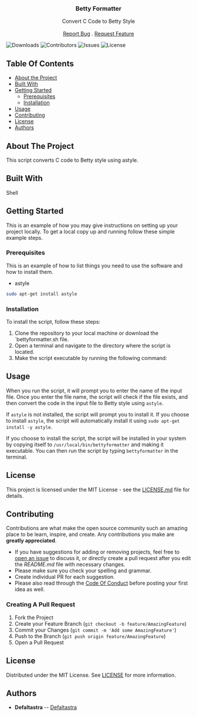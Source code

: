 <br/>
<p align="center">
  <h3 align="center">Betty Formatter</h3>

  <p align="center">
    Convert C Code to Betty Style
    <br/>
    <br/>
    <a href="https://github.com/defaltastra/BettyFormatter/issues">Report Bug</a>
    .
    <a href="https://github.com/defaltastra/BettyFormatter/issues">Request Feature</a>
  </p>
</p>

![Downloads](https://img.shields.io/github/downloads/defaltastra/BettyFormatter/total) ![Contributors](https://img.shields.io/github/contributors/defaltastra/BettyFormatter?color=dark-green) ![Issues](https://img.shields.io/github/issues/defaltastra/BettyFormatter) ![License](https://img.shields.io/github/license/defaltastra/BettyFormatter) 

## Table Of Contents

* [About the Project](#about-the-project)
* [Built With](#built-with)
* [Getting Started](#getting-started)
  * [Prerequisites](#prerequisites)
  * [Installation](#installation)
* [Usage](#usage)
* [Contributing](#contributing)
* [License](#license)
* [Authors](#authors)


## About The Project

This script converts C code to Betty style using astyle.


## Built With

Shell

## Getting Started

This is an example of how you may give instructions on setting up your project locally.
To get a local copy up and running follow these simple example steps.

### Prerequisites

This is an example of how to list things you need to use the software and how to install them.

* astyle

```sh
sudo apt-get install astyle
```

### Installation


To install the script, follow these steps:

1. Clone the repository to your local machine or download the `bettyformatter.sh file.
2. Open a terminal and navigate to the directory where the script is located.
3. Make the script executable by running the following command:

## Usage



When you run the script, it will prompt you to enter the name of the input file. Once you enter the file name, the script will check if the file exists, and then convert the code in the input file to Betty style using `astyle`.

If `astyle` is not installed, the script will prompt you to install it. If you choose to install `astyle`, the script will automatically install it using `sudo apt-get install -y astyle`.

If you choose to install the script, the script will be installed in your system by copying itself to `/usr/local/bin/bettyformatter` and making it executable. You can then run the script by typing `bettyformatter` in the terminal.

## License

This project is licensed under the MIT License - see the [LICENSE.md](LICENSE.md) file for details.

## Contributing

Contributions are what make the open source community such an amazing place to be learn, inspire, and create. Any contributions you make are **greatly appreciated**.
* If you have suggestions for adding or removing projects, feel free to [open an issue](https://github.com/defaltastra/BettyFormatter/issues/new) to discuss it, or directly create a pull request after you edit the *README.md* file with necessary changes.
* Please make sure you check your spelling and grammar.
* Create individual PR for each suggestion.
* Please also read through the [Code Of Conduct](https://github.com/defaltastra/BettyFormatter/blob/main/CODE_OF_CONDUCT.md) before posting your first idea as well.

### Creating A Pull Request

1. Fork the Project
2. Create your Feature Branch (`git checkout -b feature/AmazingFeature`)
3. Commit your Changes (`git commit -m 'Add some AmazingFeature'`)
4. Push to the Branch (`git push origin feature/AmazingFeature`)
5. Open a Pull Request

## License

Distributed under the MIT License. See [LICENSE](https://github.com/defaltastra/BettyFormatter/blob/main/LICENSE.md) for more information.

## Authors

* **Defaltastra** -- [Defaltastra](https://github.com/Defaltastra/) 
